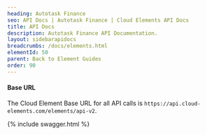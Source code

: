 ```yaml
---
heading: Autotask Finance
seo: API Docs | Autotask Finance | Cloud Elements API Docs
title: API Docs
description: Autotask Finance API Documentation.
layout: sidebarapidocs
breadcrumbs: /docs/elements.html
elementId: 50
parent: Back to Element Guides
order: 90
---
```


#### Base URL

The Cloud Element Base URL for all API calls is `https://api.cloud-elements.com/elements/api-v2`.

{% include swagger.html %}

